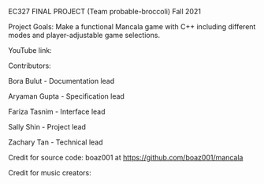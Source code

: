 EC327 FINAL PROJECT (Team probable-broccoli)
Fall 2021

Project Goals: Make a functional Mancala game with C++ including different modes and player-adjustable game selections. 


YouTube link:


Contributors: 

Bora Bulut - Documentation lead

Aryaman Gupta - Specification lead

Fariza Tasnim - Interface lead

Sally Shin - Project lead

Zachary Tan - Technical lead


Credit for source code: 
boaz001 at https://github.com/boaz001/mancala

Credit for music creators:

